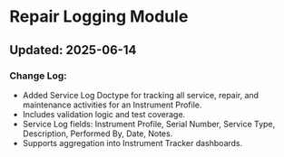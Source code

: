 # Repair Logging Module

## Updated: 2025-06-14

### Change Log:
- Added Service Log Doctype for tracking all service, repair, and maintenance activities for an Instrument Profile.
- Includes validation logic and test coverage.
- Service Log fields: Instrument Profile, Serial Number, Service Type, Description, Performed By, Date, Notes.
- Supports aggregation into Instrument Tracker dashboards.
